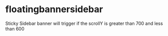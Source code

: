# floatingbannersidebar
Sticky Sidebar banner will trigger if the scrollY is greater than 700 and less than 600
